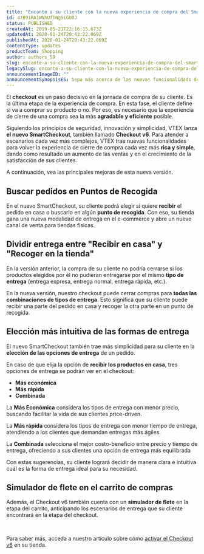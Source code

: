 ```yaml
---
title: "Encante a su cliente con la nueva experiencia de compra del SmartCheckout"
id: 47B91RA1WNhUfTNg5iGU0J
status: PUBLISHED
createdAt: 2019-05-21T22:16:15.673Z
updatedAt: 2020-01-24T20:43:22.069Z
publishedAt: 2020-01-24T20:43:22.069Z
contentType: updates
productTeam: Shopping
author: authors_59
slug: encante-a-su-cliente-con-la-nueva-experiencia-de-compra-del-smartcheckout
legacySlug: encante-a-su-cliente-con-la-nueva-experiencia-de-compra-del-smartcheckout
announcementImageID: ""
announcementSynopsisES: Sepa más acerca de las nuevas funcionalidads de Checkout v6
---
```


El **checkout** es un paso decisivo en la jornada de compra de su cliente. Es la última etapa de la experiencia de compra. En esta fase, el cliente define si va a comprar su producto o no. Por eso, es necesario que la experiencia de cierre de una compra sea la más **agradable y eficiente** posible.

Siguiendo los principios de seguridad, innovación y simplicidad, VTEX lanza **el nuevo SmartCheckout**, también llamado **Checkout v6**. Para atender a escenarios cada vez más complejos, VTEX trae nuevas funcionalidades para volver la experiencia de cierre de compra cada vez más **rica y simple**, dando como resultado un aumento de las ventas y en el crecimiento de la satisfacción de sus clientes.

A continuación, vea las principales mejoras de esta nueva versión.

## Buscar pedidos en Puntos de Recogida

En el nuevo SmartCheckout, su cliente podrá elegir si quiere **recibir** el pedido en casa o buscarlo en algún **punto de recogida**. Con eso, su tienda gana una nueva modalidad de entrega en el e-commerce y abre un nuevo canal de venta para tiendas físicas.

## Dividir entrega entre "Recibir en casa" y "Recoger en la tienda"

En la versión anterior, la compra de su cliente no podría cerrarse si los productos elegidos por él no pudieran entregarse por el mismo **tipo de entrega** (entrega expresa, entrega normal, entrega rápida, etc.).

En la nueva versión, nuestro checkout puede cerrar compras para **todas las combinaciones de tipos de entrega**. Esto significa que su cliente puede recibir una parte del pedido en casa y recoger la otra parte en un punto de recogida.

## Elección más intuitiva de las formas de entrega

El nuevo SmartCheckout también trae más simplicidad para su cliente en la **elección de las opciones de entrega** de un pedido. 

En caso de que elija la opción de **recibir los productos en casa**, tres opciones de entrega se podrán ver en el checkout:

- **Más económica**
- **Más rápida**
- **Combinada**

La **Más Económica** considera los tipos de entrega con menor precio, buscando facilitar la vida de sus clientes price-driven.

La **Más rápida** considera los tipos de entrega con menor tiempo de entrega, atendiendo a los clientes que demandan entregas más ágiles.

La **Combinada** selecciona el mejor costo-beneficio entre precio y tiempo de entrega, ofreciendo a sus clientes una opción de entrega más equilibrada

Con estas sugerencias, su cliente logrará decidir de manera clara e intuitiva cuál es la forma de entrega ideal para su necesidad.

## Simulador de flete en el carrito de compras

Además, el Checkout v6 también cuenta con un **simulador de flete** en la  etapa del carrito, anticipando los escenarios de entrega que su cliente encontrará en la etapa del checkout.

<br>

Para saber más, acceda a nuestro artículo sobre cómo [activar el Checkout v6](/tutorial/activar-el-checkout-v6--7qVqv3ptRvpVVplrvg8ruH) en su tienda.
